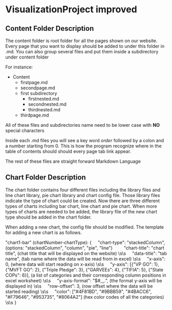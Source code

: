 # VisualizationProject improved 

## Content Folder Description
The content folder is root folder for all the pages shown on our website.
Every page that you want to display should be added to under this folder in .md. 
You can also group several files and put them inside a subdirectory under content folder

For instance:
* Content
  * firstpage.md
  * secondpage.md
  * first subdirectory
    * firstnested.md
    * secondnested.md
    * thirdnested.md
  * thirdpage.md

All of these files and subdirectories name need to be lower case with **NO** special characters

Inside each .md files you will see a key word *order* followed by a colon and a number starting from 0.
This is how the program recognize where in the table of contents should should every page tab link appear.

The rest of these files are straight forward Markdown Language

## Chart Folder Description

The chart folder contains four different files including the library files and line chart library, pie chart library and chart config file.
Those library files indicate the type of chart could be created. Now there are three different types of charts including bar chart, line chart and pie chart.
When more types of charts are needed to be added, the library file of the new chart type should be added in the chart folder.

When adding a new chart, the config file should be modified. The template for adding a new chart is as follows.

"chart1-bar" (chartNumber-chartType): { &nbsp;&nbsp;&nbsp;
"chart-type": "stackedColumn", (options: "stackedColumn", "column", "pie", "line") &nbsp;&nbsp;&nbsp;
&nbsp;&nbsp;&nbsp; "chart-title": "chart title",  (chat title that will be displayed on the website)  \s\s
&nbsp;&nbsp;&nbsp; "data-title": "tab name", (tab name where the data will be read from in excel)  \s\s
&nbsp;&nbsp;&nbsp; "x-axis": 0, (where data will start reading on x-axis)  \s\s
&nbsp;&nbsp;&nbsp; "y-axis": [{"VP GO": 1}, {"MVFT GO": 2}, {"Triple Pledge": 3}, {"GARVEEs": 4}, {"TIFIA": 5}, {"State COPs": 6}],
              (a list of categories and their corresponding column positions in excel worksheet)  \s\s
&nbsp;&nbsp;&nbsp; "y-axis-format": "$#,,,.", (the format y-axis will be displayed in)  \s\s
&nbsp;&nbsp;&nbsp; "row-offset": 3, (row offset where the data will be started reading) \s\s
&nbsp;&nbsp;&nbsp; "color": ["#4F81BD", "#9BBB59", "#4BACC6", "#F79646", "#953735", "#8064A2"]
             (hex color codes of all the categories)  \s\s
}


